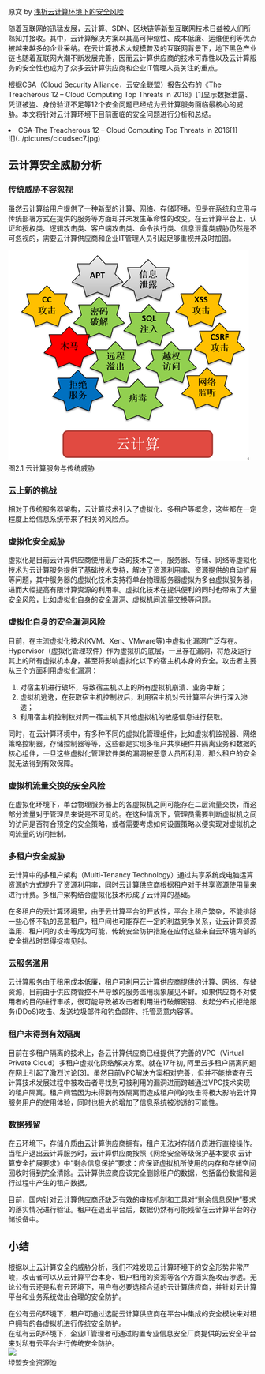 原文 by [浅析云计算环境下的安全风险](http://blog.nsfocus.net/analysis-security-risk-cloud-computing-environment/)    
 
随着互联网的迅猛发展，云计算、SDN、区块链等新型互联网技术日益被人们所熟知并接收。其中，云计算解决方案以其高可伸缩性、成本低廉、运维便利等优点被越来越多的企业采纳。在云计算技术大规模普及的互联网背景下，地下黑色产业链也随着互联网大潮不断发展完善，因而云计算供应商的技术可靠性以及云计算服务的安全性也成为了众多云计算供应商和企业IT管理人员关注的重点。  

根据CSA（Cloud Security Alliance，云安全联盟）报告公布的《The Treacherous 12 – Cloud Computing Top Threats in 2016》[1]显示数据泄露、凭证被盗、身份验证不足等12个安全问题已经成为云计算服务面临最核心的威胁。本文将针对云计算环境下目前面临的安全问题进行分析和总结。 
<li>CSA-The Treacherous 12 – Cloud Computing Top Threats in 2016[1]</li>  
![](../pictures/cloudsec7.jpg)  


## 云计算安全威胁分析
### 传统威胁不容忽视
虽然云计算给用户提供了一种新型的计算、网络、存储环境，但是在系统和应用与传统部署方式在提供的服务等方面却并未发生革命性的改变。在云计算平台上，认证和授权类、逻辑攻击类、客户端攻击类、命令执行类、信息泄露类威胁仍然是不可忽视的，需要云计算供应商和企业IT管理人员引起足够重视并及时加固。


![](../pictures/cloudsec8.jpg)    
图2.1 云计算服务与传统威胁  

### 云上新的挑战

相对于传统服务器架构，云计算技术引入了虚拟化、多租户等概念，这些都在一定程度上给信息系统带来了相关的风险点。  

### 虚拟化安全威胁
虚拟化是目前云计算供应商使用最广泛的技术之一，服务器、存储、网络等虚拟化技术为云计算服务提供了基础技术支持，解决了资源利用率、资源提供的自动扩展等问题，其中服务器的虚拟化技术支持将单台物理服务器虚拟为多台虚拟服务器，进而大幅提高有限计算资源的利用率。虚拟化技术在提供便利的同时也带来了大量安全风险，比如虚拟化自身的安全漏洞、虚拟机间流量交换等问题。  

### 虚拟化自身的安全漏洞风险
目前，在主流虚拟化技术(KVM、Xen、VMware等)中虚拟化漏洞广泛存在。Hypervisor（虚拟化管理软件）作为虚拟机的底层，一旦存在漏洞，将危及运行其上的所有虚拟机本身，甚至将影响虚拟化以下的宿主机本身的安全。攻击者主要从三个方面利用虚拟化漏洞：  

1. 对宿主机进行破坏，导致宿主机以上的所有虚拟机崩溃、业务中断；
2. 虚拟机逃逸，在获取宿主机控制权后，利用宿主机对云计算平台进行深入渗透；
3. 利用宿主机控制权对同一宿主机下其他虚拟机的敏感信息进行获取。

同时，在云计算环境中，有多种不同的虚拟化管理组件，比如虚拟机监视器、网络策略控制器，存储控制器等等，这些都是实现多租户共享硬件并隔离业务和数据的核心组件，一旦这些虚拟化管理软件类的漏洞被恶意人员所利用，那么租户的安全就无法得到有效保障。  

### 虚拟机流量交换的安全风险
在虚拟化环境下，单台物理服务器上的各虚拟机之间可能存在二层流量交换，而这部分流量对于管理员来说是不可见的。在这种情况下，管理员需要判断虚拟机之间的访问是否符合预定的安全策略，或者需要考虑如何设置策略以便实现对虚拟机之间流量的访问控制。  

### 多租户安全威胁
云计算中的多租户架构（Multi-Tenancy Technology）通过共享系统或电脑运算资源的方式提升了资源利用率，同时云计算供应商根据租户对于共享资源使用量来进行计费。多租户架构结合虚拟化技术形成了云计算的基础。  

在多租户的云计算环境里，由于云计算平台的开放性，平台上租户繁杂，不能排除一些心怀不轨的恶意租户，租户间也可能存在一定的利益竞争关系，让云计算资源滥用、租户间的攻击等成为可能，传统安全防护措施在应付这些来自云环境内部的安全挑战时显得捉襟见肘。  

### 云服务滥用
云计算服务由于租用成本低廉，租户可利用云计算供应商提供的计算、网络、存储资源，目前由于供应商管控不严导致的服务滥用现象屡见不鲜。如果供应商不对使用者的目的进行审核，很可能导致被攻击者利用进行破解密钥、发起分布式拒绝服务(DDoS)攻击、发送垃圾邮件和钓鱼邮件、托管恶意内容等。  

### 租户未得到有效隔离
目前在多租户隔离的技术上，各云计算供应商已经提供了完善的VPC（Virtual Private Cloud）多租户虚拟化网络解决方案。就在17年初, 阿里云多租户隔离问题在网上引起了激烈讨论[3]。虽然目前VPC解决方案相对完善，但并不能排查在云计算技术发展过程中被攻击者寻找到可被利用的漏洞进而跨越通过VPC技术实现的租户隔离。租户间若因为未得到有效隔离而造成租户间的攻击将极大影响云计算服务用户的使用体验，同时也极大的增加了信息系统被渗透的可能性。    

### 数据残留
在云环境下，存储介质由云计算供应商拥有，租户无法对存储介质进行直接操作。当租户退出云计算服务时，云计算供应商按照《网络安全等级保护基本要求 云计算安全扩展要求》中“剩余信息保护”要求：应保证虚拟机所使用的内存和存储空间回收时得到完全清除。云计算供应商应该完全删除租户的数据，包括备份数据和运行过程中产生的租户数据。    

目前，国内针对云计算供应商还缺乏有效的审核机制和工具对“剩余信息保护”要求的落实情况进行验证。租户在退出平台后，数据仍然有可能残留在云计算平台的存储设备中。  

## 小结
根据以上云计算安全的威胁分析，我们不难发现云计算环境下的安全形势非常严峻，攻击者可以从云计算平台本身、租户租用的资源等各个方面实施攻击渗透。无论公有云还是私有云环境下，用户有必要选择合适的云计算供应商，并针对云计算平台和业务系统做出合理的安全防护。  

在公有云的环境下，租户可通过选配云计算供应商在平台中集成的安全模块来对租户拥有的各虚拟机进行传统安全防护。  
在私有云的环境下，企业IT管理者可通过购置专业信息安全厂商提供的云安全平台来对私有云平台进行传统安全防护。  
![](../pictures/cloudsec97.jpg)    
绿盟安全资源池  